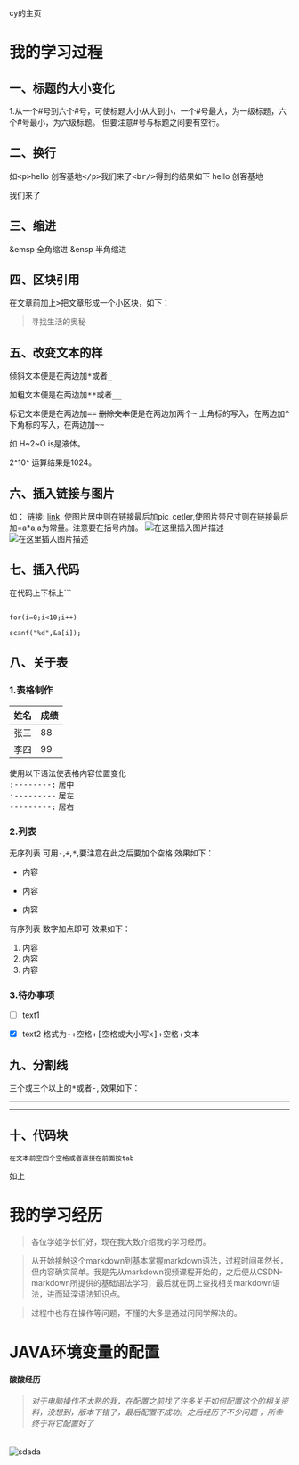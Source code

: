 cy的主页

# 我的学习过程

## 一、标题的大小变化
1.从一个#号到六个#号，可使标题大小从大到小，一个#号最大，为一级标题，六个#号最小，为六级标题。
但要注意#号与标题之间要有空行。


## 二、换行
如<kbd>\<p></kbd>hello 创客基地<kbd>\</p></kbd>我们来了<kbd>\<br/></kbd>得到的结果如下
hello 创客基地</p> 我们来了<br>

## 三、缩进
&emsp 全角缩进
&ensp  半角缩进

## 四、区块引用
在文章前加上<kbd>></kbd>把文章形成一个小区块，如下：
> 寻找生活的奥秘

## 五、改变文本的样

倾斜文本便是在两边加<kbd>*</kbd>或者<kbd>_</kbd>

加粗文本便是在两边加<kbd>**</kbd>或者<kbd>__</kbd>

标记文本便是在两边加<kbd>==</kbd>
~~删除文本~~便是在两边加两个<kbd>~</kbd>
上角标的写入，在两边加<kbd>^</kbd>
下角标的写入，在两边加<kbd>~~</kbd>

如
H~2~O is是液体。

2^10^ 运算结果是1024。



## 六、插入链接与图片
如：
链接: [link](https://mp.csdn.net).
使图片居中则在链接最后加pic_cetler,使图片带尺寸则在链接最后加=a*a,a为常量。注意要在括号内加。
![在这里插入图片描述](https://img-blog.csdnimg.cn/20191124123618871.jpg?x-oss-process=image/watermark,type_ZmFuZ3poZW5naGVpdGk,shadow_10,text_aHR0cHM6Ly9ibG9nLmNzZG4ubmV0L3dlaXhpbl80NTkyMTQyNg==,size_16,color_FFFFFF,t_70)
 ![在这里插入图片描述](https://img-blog.csdnimg.cn/20191124123802768.jpg?x-oss-process=image/watermark,type_ZmFuZ3poZW5naGVpdGk,shadow_10,text_aHR0cHM6Ly9ibG9nLmNzZG4ubmV0L3dlaXhpbl80NTkyMTQyNg==,size_16,color_FFFFFF,t_70)  


## 七、插入代码

在代码上下标上```
```c++script

for(i=0;i<10;i++)

scanf("%d",&a[i]);
```

## 八、关于表
### 1.表格制作
姓名    | 成绩
-------- | -----
张三  | 88
李四  | 99
 
 
 使用以下语法使表格内容位置变化</br>
<kbd>:--------:</kbd>  居中</br>
<kbd>:---------</kbd>   居左</br>
<kbd>---------:</kbd>   居右

### 2.列表
无序列表
可用<kbd>-</kbd>,<kbd>+</kbd>,<kbd>*</kbd>,要注意在此之后要加个空格
效果如下：
+ 内容
- 内容
* 内容

有序列表
数字加点即可
效果如下：
1. 内容
2. 内容
3. 内容
### 3.待办事项
- [ ] text1
- [x] text2
格式为<kbd>-</kbd>+空格+<kbd>[空格或大小写x]</kbd>+空格+文本



## 九、分割线
三个或三个以上的<kbd>*</kbd>或者<kbd>-</kbd>,
效果如下：
***
---

## 十、代码块
    在文本前空四个空格或者直接在前面按tab
如上


# 我的学习经历

>各位学姐学长们好，现在我大致介绍我的学习经历。

>从开始接触这个markdown到基本掌握markdown语法，过程时间虽然长，但内容确实简单。我是先从markdown视频课程开始的，之后便从CSDN-markdown所提供的基础语法学习，最后就在网上查找相关markdown语法，进而延深语法知识点。

>过程中也存在操作等问题，不懂的大多是通过问同学解决的。
# JAVA环境变量的配置
#### 酸酸经历

>###### 对于电脑操作不太熟的我，在配置之前找了许多关于如何配置这个的相关资料，没想到，版本下错了，最后配置不成功。之后经历了不少问题 ，所幸终于将它配置好了


![sdada](https://img-blog.csdnimg.cn/20191126182336998.PNG?x-oss-process=image/watermark,type_ZmFuZ3poZW5naGVpdGk,shadow_10,text_aHR0cHM6Ly9ibG9nLmNzZG4ubmV0L3dlaXhpbl80NTkyMTQyNg==,size_16,color_FFFFFF,t_70)






